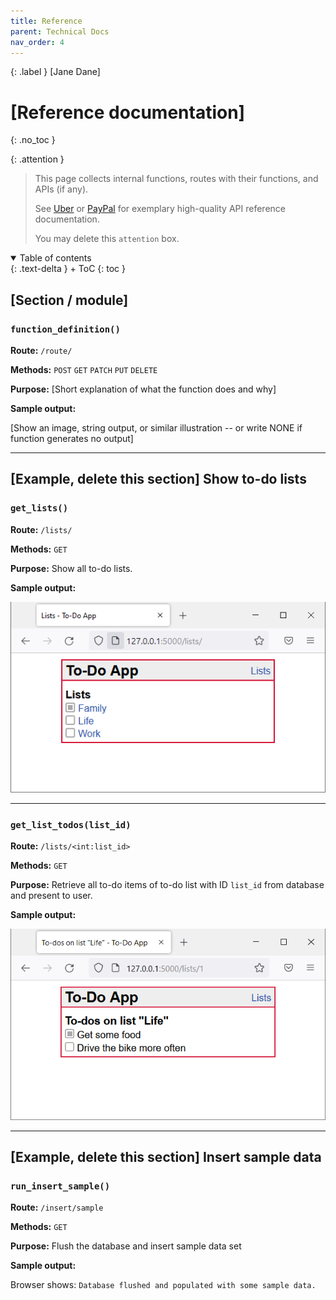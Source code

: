 ```yaml
---
title: Reference
parent: Technical Docs
nav_order: 4
---
```


{: .label }
[Jane Dane]

# [Reference documentation]
{: .no_toc }

{: .attention }
> This page collects internal functions, routes with their functions, and APIs (if any).
> 
> See [Uber](https://developer.uber.com/docs/drivers/references/api) or [PayPal](https://developer.paypal.com/api/rest/) for exemplary high-quality API reference documentation.
>
> You may delete this `attention` box.

<details open markdown="block">
{: .text-delta }
<summary>Table of contents</summary>
+ ToC
{: toc }
</details>

## [Section / module]

### `function_definition()`

**Route:** `/route/`

**Methods:** `POST` `GET` `PATCH` `PUT` `DELETE`

**Purpose:** [Short explanation of what the function does and why]

**Sample output:**

[Show an image, string output, or similar illustration -- or write NONE if function generates no output]

---

## [Example, delete this section] Show to-do lists

### `get_lists()`

**Route:** `/lists/`

**Methods:** `GET`

**Purpose:** Show all to-do lists.

**Sample output:**

![get_lists() sample](../assets/images/fswd-intro_00.png)

---

### `get_list_todos(list_id)`

**Route:** `/lists/<int:list_id>`

**Methods:** `GET`

**Purpose:** Retrieve all to-do items of to-do list with ID `list_id` from database and present to user.

**Sample output:**

![get_list_todos() sample](../assets/images/fswd-intro_02.png)

---

## [Example, delete this section] Insert sample data

### `run_insert_sample()`

**Route:** `/insert/sample`

**Methods:** `GET`

**Purpose:** Flush the database and insert sample data set

**Sample output:**

Browser shows: `Database flushed and populated with some sample data.`
